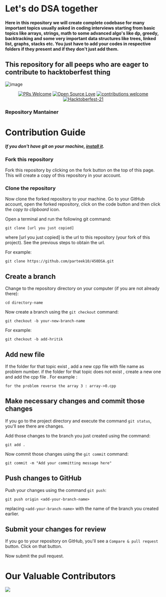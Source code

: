 # Let's do DSA together

#### Here in this repository we will create complete codebase for many important topics usually asked in coding interviews starting from basic topics like arrays, strings, math to some advanced algo's like dp, greedy, backtracking and some very important data structures like trees, linked list, graphs, stacks etc. You just have to add your codes in respective folders if they present and if they don't just add them.

## This repository for all peeps who are eager to contribute to hacktoberfest thing 


![image](https://user-images.githubusercontent.com/56452820/135710328-77619907-0fce-41c3-964e-add982dbc17b.png)
<div align="center">

[![PRs Welcome](https://img.shields.io/badge/PRs-welcome-brightgreen.svg?style=flat&logo=github)](https://github.com/Codeking14/Let-s-do-DSA) 
[![Open Source Love](https://img.shields.io/badge/Open%20Source-%F0%9F%A4%8D-Green)](https://github.com/Codeking14/Let-s-do-DSA) 
[![contributions welcome](https://img.shields.io/static/v1.svg?label=Contributions&message=Welcome&color=0059b3)](https://github.com/Codeking14/Let-s-do-DSA)
[![Hacktoberfest-21](https://img.shields.io/static/v1.svg?label=Hacktoberfest-21&message=accepted&color=red)](https://github.com/Codeking14/Let-s-do-DSA)
</div>

### Repository Mantainer 
<!-- Paste wherever you want your card to render -->
<div username='mostlypanda' repos='' class='github-card' id='card'></div>

<!-- Paste this script tag in head tag or before body close tag -->
<script src='https://saurabhdaware.github.io/github-profile-card/card.js'></script>


# Contribution Guide
##### If you don't have git on your machine, [install it](https://help.github.com/articles/set-up-git/).

### Fork this repository

Fork this repository by clicking on the fork button on the top of this page.
This will create a copy of this repository in your account.

### Clone the repository

Now clone the forked repository to your machine. Go to your GitHub account, open the forked repository, click on the code button and then click the _copy to clipboard_ icon.

Open a terminal and run the following git command:

```
git clone [url you just copied]
```

where [url you just copied] is the url to this repository (your fork of this project). See the previous steps to obtain the url.

For example:

```
git clone https://github.com/parteek10/450DSA.git
```

## Create a branch

Change to the repository directory on your computer (if you are not already there):

```
cd directory-name
```

Now create a branch using the `git checkout` command:

```
git checkout -b your-new-branch-name
```

For example:

```
git checkout -b add-hritik
```

## Add new file 

If the folder for that topic exist , add a new cpp file with file name as problem number. if the folder for that topic does not exist , create a new one and add the cpp file . 
For example : 
```
for the problem reverse the array 3 : array->0.cpp   
```

## Make necessary changes and commit those changes

If you go to the project directory and execute the command `git status`, you'll see there are changes.

Add those changes to the branch you just created using the command:

```
git add .
```

Now commit those changes using the `git commit` command:

```
git commit -m "Add your committing message here"
```

## Push changes to GitHub

Push your changes using the command `git push`:

```
git push origin <add-your-branch-name>
```

replacing `<add-your-branch-name>` with the name of the branch you created earlier.

## Submit your changes for review

If you go to your repository on GitHub, you'll see a `Compare & pull request` button. Click on that button.

Now submit the pull request.


# Our Valuable Contributors

<a href="https://github.com/Codeking14/Let-s-do-DSA/graphs/contributors">
  <img src="https://contrib.rocks/image?repo=Codeking14/Let-s-do-DSA" />
</a>

